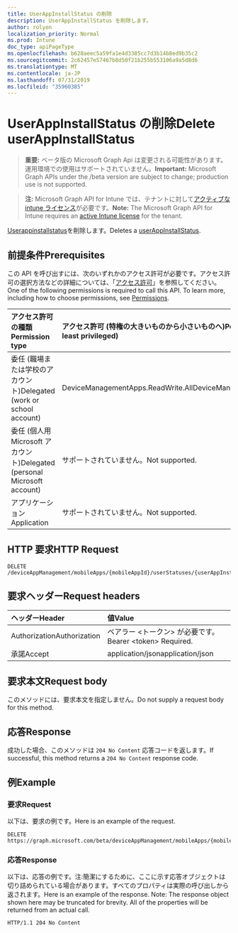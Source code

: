 ```yaml
---
title: UserAppInstallStatus の削除
description: UserAppInstallStatus を削除します。
author: rolyon
localization_priority: Normal
ms.prod: Intune
doc_type: apiPageType
ms.openlocfilehash: b628aeec5a59fa1e4d3385cc7d3b14b8ed9b35c2
ms.sourcegitcommit: 2c62457e57467b8d50f21b255b553106a9a5d8d6
ms.translationtype: MT
ms.contentlocale: ja-JP
ms.lasthandoff: 07/31/2019
ms.locfileid: "35960385"
---
```

# <a name="delete-userappinstallstatus"></a><span data-ttu-id="9e0ed-103">UserAppInstallStatus の削除</span><span class="sxs-lookup"><span data-stu-id="9e0ed-103">Delete userAppInstallStatus</span></span>

> <span data-ttu-id="9e0ed-104">**重要:** ベータ版の Microsoft Graph Api は変更される可能性があります。運用環境での使用はサポートされていません。</span><span class="sxs-lookup"><span data-stu-id="9e0ed-104">**Important:** Microsoft Graph APIs under the /beta version are subject to change; production use is not supported.</span></span>

> <span data-ttu-id="9e0ed-105">**注:** Microsoft Graph API for Intune では、テナントに対して[アクティブな intune ライセンス](https://go.microsoft.com/fwlink/?linkid=839381)が必要です。</span><span class="sxs-lookup"><span data-stu-id="9e0ed-105">**Note:** The Microsoft Graph API for Intune requires an [active Intune license](https://go.microsoft.com/fwlink/?linkid=839381) for the tenant.</span></span>

<span data-ttu-id="9e0ed-106">[Userappinstallstatus](../resources/intune-apps-userappinstallstatus.md)を削除します。</span><span class="sxs-lookup"><span data-stu-id="9e0ed-106">Deletes a [userAppInstallStatus](../resources/intune-apps-userappinstallstatus.md).</span></span>

## <a name="prerequisites"></a><span data-ttu-id="9e0ed-107">前提条件</span><span class="sxs-lookup"><span data-stu-id="9e0ed-107">Prerequisites</span></span>
<span data-ttu-id="9e0ed-p101">この API を呼び出すには、次のいずれかのアクセス許可が必要です。アクセス許可の選択方法などの詳細については、「[アクセス許可](/graph/permissions-reference)」を参照してください。</span><span class="sxs-lookup"><span data-stu-id="9e0ed-p101">One of the following permissions is required to call this API. To learn more, including how to choose permissions, see [Permissions](/graph/permissions-reference).</span></span>

|<span data-ttu-id="9e0ed-110">アクセス許可の種類</span><span class="sxs-lookup"><span data-stu-id="9e0ed-110">Permission type</span></span>|<span data-ttu-id="9e0ed-111">アクセス許可 (特権の大きいものから小さいものへ)</span><span class="sxs-lookup"><span data-stu-id="9e0ed-111">Permissions (from most to least privileged)</span></span>|
|:---|:---|
|<span data-ttu-id="9e0ed-112">委任 (職場または学校のアカウント)</span><span class="sxs-lookup"><span data-stu-id="9e0ed-112">Delegated (work or school account)</span></span>|<span data-ttu-id="9e0ed-113">DeviceManagementApps.ReadWrite.All</span><span class="sxs-lookup"><span data-stu-id="9e0ed-113">DeviceManagementApps.ReadWrite.All</span></span>|
|<span data-ttu-id="9e0ed-114">委任 (個人用 Microsoft アカウント)</span><span class="sxs-lookup"><span data-stu-id="9e0ed-114">Delegated (personal Microsoft account)</span></span>|<span data-ttu-id="9e0ed-115">サポートされていません。</span><span class="sxs-lookup"><span data-stu-id="9e0ed-115">Not supported.</span></span>|
|<span data-ttu-id="9e0ed-116">アプリケーション</span><span class="sxs-lookup"><span data-stu-id="9e0ed-116">Application</span></span>|<span data-ttu-id="9e0ed-117">サポートされていません。</span><span class="sxs-lookup"><span data-stu-id="9e0ed-117">Not supported.</span></span>|

## <a name="http-request"></a><span data-ttu-id="9e0ed-118">HTTP 要求</span><span class="sxs-lookup"><span data-stu-id="9e0ed-118">HTTP Request</span></span>
<!-- {
  "blockType": "ignored"
}
-->
``` http
DELETE /deviceAppManagement/mobileApps/{mobileAppId}/userStatuses/{userAppInstallStatusId}
```

## <a name="request-headers"></a><span data-ttu-id="9e0ed-119">要求ヘッダー</span><span class="sxs-lookup"><span data-stu-id="9e0ed-119">Request headers</span></span>
|<span data-ttu-id="9e0ed-120">ヘッダー</span><span class="sxs-lookup"><span data-stu-id="9e0ed-120">Header</span></span>|<span data-ttu-id="9e0ed-121">値</span><span class="sxs-lookup"><span data-stu-id="9e0ed-121">Value</span></span>|
|:---|:---|
|<span data-ttu-id="9e0ed-122">Authorization</span><span class="sxs-lookup"><span data-stu-id="9e0ed-122">Authorization</span></span>|<span data-ttu-id="9e0ed-123">ベアラー &lt;トークン&gt; が必要です。</span><span class="sxs-lookup"><span data-stu-id="9e0ed-123">Bearer &lt;token&gt; Required.</span></span>|
|<span data-ttu-id="9e0ed-124">承諾</span><span class="sxs-lookup"><span data-stu-id="9e0ed-124">Accept</span></span>|<span data-ttu-id="9e0ed-125">application/json</span><span class="sxs-lookup"><span data-stu-id="9e0ed-125">application/json</span></span>|

## <a name="request-body"></a><span data-ttu-id="9e0ed-126">要求本文</span><span class="sxs-lookup"><span data-stu-id="9e0ed-126">Request body</span></span>
<span data-ttu-id="9e0ed-127">このメソッドには、要求本文を指定しません。</span><span class="sxs-lookup"><span data-stu-id="9e0ed-127">Do not supply a request body for this method.</span></span>

## <a name="response"></a><span data-ttu-id="9e0ed-128">応答</span><span class="sxs-lookup"><span data-stu-id="9e0ed-128">Response</span></span>
<span data-ttu-id="9e0ed-129">成功した場合、このメソッドは `204 No Content` 応答コードを返します。</span><span class="sxs-lookup"><span data-stu-id="9e0ed-129">If successful, this method returns a `204 No Content` response code.</span></span>

## <a name="example"></a><span data-ttu-id="9e0ed-130">例</span><span class="sxs-lookup"><span data-stu-id="9e0ed-130">Example</span></span>

### <a name="request"></a><span data-ttu-id="9e0ed-131">要求</span><span class="sxs-lookup"><span data-stu-id="9e0ed-131">Request</span></span>
<span data-ttu-id="9e0ed-132">以下は、要求の例です。</span><span class="sxs-lookup"><span data-stu-id="9e0ed-132">Here is an example of the request.</span></span>
``` http
DELETE https://graph.microsoft.com/beta/deviceAppManagement/mobileApps/{mobileAppId}/userStatuses/{userAppInstallStatusId}
```

### <a name="response"></a><span data-ttu-id="9e0ed-133">応答</span><span class="sxs-lookup"><span data-stu-id="9e0ed-133">Response</span></span>
<span data-ttu-id="9e0ed-p102">以下は、応答の例です。注:簡潔にするために、ここに示す応答オブジェクトは切り詰められている場合があります。すべてのプロパティは実際の呼び出しから返されます。</span><span class="sxs-lookup"><span data-stu-id="9e0ed-p102">Here is an example of the response. Note: The response object shown here may be truncated for brevity. All of the properties will be returned from an actual call.</span></span>
``` http
HTTP/1.1 204 No Content
```






